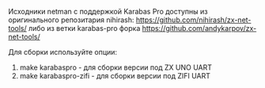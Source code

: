 Исходники netman с поддержкой Karabas Pro доступны из оригинального репозитария nihirash:  https://github.com/nihirash/zx-net-tools/
либо из ветки karabas-pro форка https://github.com/andykarpov/zx-net-tools/

Для сборки используйте опции:

1. make karabaspro - для сборки версии под ZX UNO UART
2. make karabaspro-zifi - для сборки версии под ZIFI UART

